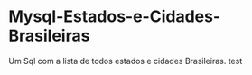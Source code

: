 # Mysql-Estados-e-Cidades-Brasileiras
Um Sql com a lista de todos estados e cidades Brasileiras.
<note>
test
  </note>
